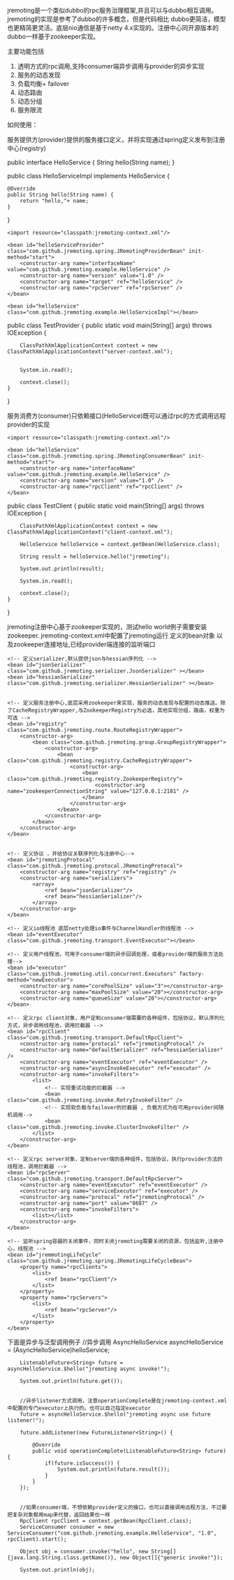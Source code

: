 jremoting是一个类似dubbo的rpc服务治理框架,并且可以与dubbo相互调用。jremoting的实现是参考了dubbo的许多概念，但是代码相比
dubbo更简洁，模型也更精简更灵活。底层nio通信是基于netty 4.x实现的。注册中心同开源版本的dubbo一样基于zookeeper实现。

主要功能包括
  1. 透明方式的rpc调用,支持consumer端异步调用与provider的异步实现
  2. 服务的动态发现
  3. 负载均衡+ failover
  4. 动态路由
  5. 动态分组
  6. 服务限流

如何使用：

服务提供方(provider)提供的服务接口定义，并将实现通过spring定义发布到注册中心(registry)

public interface HelloService {
	String hello(String name);
}


public class HelloServiceImpl implements HelloService {

	@Override
	public String hello(String name) {
		return "hello,"+ name;
	}

}

<?xml version="1.0" encoding="UTF-8"?>
<beans xmlns="http://www.springframework.org/schema/beans"
	xmlns:xsi="http://www.w3.org/2001/XMLSchema-instance"
	xsi:schemaLocation="http://www.springframework.org/schema/beans
	http://www.springframework.org/schema/beans/spring-beans.xsd">
	
	<import resource="classpath:jremoting-context.xml"/>
	
	<bean id="helloServiceProvider" class="com.github.jremoting.spring.JRemotingProviderBean" init-method="start">
		<constructor-arg name="interfaceName" value="com.github.jremoting.example.HelloService" />
		<constructor-arg name="version" value="1.0" />
		<constructor-arg name="target" ref="helloService" />
		<constructor-arg name="rpcServer" ref="rpcServer" />
	</bean>
	
	<bean id="helloService" class="com.github.jremoting.example.HelloServiceImpl"></bean>
	
</beans>


public class TestProvider {
	public static void main(String[] args) throws IOException {
		
		ClassPathXmlApplicationContext context = new ClassPathXmlApplicationContext("server-context.xml");
		
		
		System.in.read();
		
		context.close();
	}
}


服务消费方(consumer)只依赖接口(HelloService)既可以通过rpc的方式调用远程provider的实现

<?xml version="1.0" encoding="UTF-8"?>
<beans xmlns="http://www.springframework.org/schema/beans"
	xmlns:xsi="http://www.w3.org/2001/XMLSchema-instance"
	xsi:schemaLocation="http://www.springframework.org/schema/beans
	http://www.springframework.org/schema/beans/spring-beans.xsd">
	
	<import resource="classpath:jremoting-context.xml"/>
	
	<bean id="helloService" class="com.github.jremoting.spring.JRemotingConsumerBean" init-method="start">
		<constructor-arg name="interfaceName" value="com.github.jremoting.example.HelloService" />
		<constructor-arg name="version" value="1.0" />
		<constructor-arg name="rpcClient" ref="rpcClient" />
	</bean>
</beans>

public class TestClient {
	public static void main(String[] args) throws IOException {
		
		ClassPathXmlApplicationContext context = new ClassPathXmlApplicationContext("client-context.xml");
		
		HelloService helloService = context.getBean(HelloService.class);
		
		String result = helloService.hello("jremoting");
		
		System.out.println(result);
		
		System.in.read();
		
		context.close();
	}
}

jremoting注册中心基于zookeeper实现的，测试hello world例子需要安装zookeeper. jremoting-context.xml中配置了jremoting运行
定义的bean对象 以及zookeeper连接地址,已经provider端连接的监听端口

<?xml version="1.0" encoding="UTF-8"?>
<beans xmlns="http://www.springframework.org/schema/beans"
	xmlns:xsi="http://www.w3.org/2001/XMLSchema-instance"
	xsi:schemaLocation="http://www.springframework.org/schema/beans
	http://www.springframework.org/schema/beans/spring-beans.xsd">
	
	<!-- 定义serializer,默认提供json与hessian序列化 -->
	<bean id="jsonSerializer" class="com.github.jremoting.serializer.JsonSerializer" ></bean>
	<bean id="hessianSerializer" class="com.github.jremoting.serializer.HessianSerializer" ></bean>


	<!-- 定义服务注册中心,底层采用zookeeper来实现，服务的动态发现与配置的动态推送。除了CacheRegistryWrapper,与ZookeeperRegistry为必选，其他实现分组，路由，权重为可选 -->
	<bean id="registry" class="com.github.jremoting.route.RouteRegistryWrapper">
		<constructor-arg>
			<bean class="com.github.jremoting.group.GroupRegistryWrapper">
				<constructor-arg>
					<bean class="com.github.jremoting.registry.CacheRegistryWrapper">
						<constructor-arg>
							<bean class="com.github.jremoting.registry.ZookeeperRegistry">
								<constructor-arg name="zookeeperConnectionString" value="127.0.0.1:2181" />
							</bean>
						</constructor-arg>
					</bean>
				</constructor-arg>
			</bean>
		</constructor-arg>
	</bean>


	<!-- 定义协议 ，并给协议关联序列化与注册中心-->
	<bean id="jremotingProtocal" class="com.github.jremoting.protocal.JRemotingProtocal">
		<constructor-arg name="registry" ref="registry" />
		<constructor-arg name="serializers">
			<array>
				<ref bean="jsonSerializer"/>
				<ref bean="hessianSerializer"/>
			</array>
		</constructor-arg>
	</bean>

	<!-- 定义io线程池 底层netty处理io事件与ChannelHandler的线程池 -->
	<bean id="eventExecutor" class="com.github.jremoting.transport.EventExecutor"></bean>
	
	<!-- 定义用户线程池，可用于consumer端的异步回调处理，或者provider端的服务方法处理-->
	<bean id="executor" class="com.github.jremoting.util.concurrent.Executors" factory-method="newExecutor">
		<constructor-arg name="corePoolSize" value="3"></constructor-arg>
		<constructor-arg name="maxPoolSize" value="20"></constructor-arg>
		<constructor-arg name="queueSize" value="20"></constructor-arg>
	</bean>

	<!-- 定义rpc client对象，用户定制consumer端需要的各种组件，包括协议，默认序列化方式，异步调用线程池，调用拦截器 -->
	<bean id="rpcClient" class="com.github.jremoting.transport.DefaultRpcClient">
		<constructor-arg name="protocal" ref="jremotingProtocal" />
		<constructor-arg name="defaultSerializer" ref="hessianSerializer" />
		<constructor-arg name="eventExecutor" ref="eventExecutor" />
		<constructor-arg name="asyncInvokeExecutor" ref="executor" />
		<constructor-arg name="invokeFilters">
			<list>
				<!-- 实现重试功能的拦截器 -->
				<bean class="com.github.jremoting.invoke.RetryInvokeFilter" />
				<!-- 实现软负载与failover的拦截器 , 负载方式为在可用provider间随机调用-->
				<bean class="com.github.jremoting.invoke.ClusterInvokeFilter" />
			</list>
		</constructor-arg>
	</bean>

	<!-- 定义rpc server对象，定制server端的各种组件，包括协议，执行provider方法的线程池，调用拦截器 -->
	<bean id="rpcServer" class="com.github.jremoting.transport.DefaultRpcServer">
		<constructor-arg name="eventExecutor" ref="eventExecutor" />
		<constructor-arg name="serviceExecutor" ref="executor" />
		<constructor-arg name="protocal" ref="jremotingProtocal" />
		<constructor-arg name="port" value="8687" />
		<constructor-arg name="invokeFilters">
			<list></list>
		</constructor-arg>
	</bean>
	
	<!-- 监听spring容器的关闭事件，同时关闭jremoting需要关闭的资源，包括监听,注册中心，线程池 -->
	<bean id="jremmotingLifeCycle" class="com.github.jremoting.spring.JRemotingLifeCycleBean">
		<property name="rpcClients">
			<list>
				<ref bean="rpcClient"/>
			</list>
		</property>
		<property name="rpcServers">
			<list>
				<ref bean="rpcServer"/>
			</list>
		</property>
	</bean>
	
</beans>


下面是异步与泛型调用例子
	//异步调用
		AsyncHelloService asyncHelloService = (AsyncHelloService)helloService;
		
		ListenableFuture<String> future = asyncHelloService.$hello("jremoting async invoke!");
		
		System.out.println(future.get());
		
		
		//异步listener方式调用，注意operationComplete是在jremoting-context.xml中配置的专门executor上执行的。也可以自己指定executor
		future = asyncHelloService.$hello("jremoting async use future listener!");
		
		future.addListener(new FutureListener<String>() {
			
			@Override
			public void operationComplete(ListenableFuture<String> future) {
				if(future.isSuccess()) {
					System.out.println(future.result());
				}
			}
		});
		
		
		//如果consumer端，不想依赖provider定义的接口，也可以直接调用远程方法，不过要把复杂对象都用map来代替，返回结果也一样
		RpcClient rpcClient = context.getBean(RpcClient.class);
		ServiceConsumer consumer = new ServiceConsumer("com.github.jremoting.example.HelloService", "1.0", rpcClient).start();
		
		Object obj = consumer.invoke("hello", new String[]{java.lang.String.class.getName()}, new Object[]{"generic invoke!"});
		
		System.out.println(obj);
